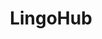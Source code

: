 ---
blog: https://lingohub.com/blog
facebook: http://facebook.com/lingohub
googleplus: https://plus.google.com/+Lingohub
linkedin: https://linkedin.com/company/lingohub
logohandle: lingohub
sort: lingohub
title: LingoHub
twitter: https://x.com/lingohub
website: https://lingohub.com/
---